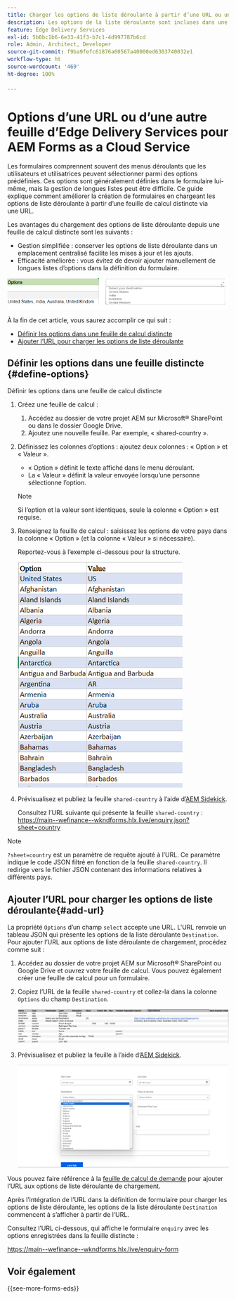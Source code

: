 ```yaml
---
title: Charger les options de liste déroulante à partir d’une URL ou une autre feuille d’Edge Delivery Services pour AEM Forms as a Cloud Service
description: Les options de la liste déroulante sont incluses dans une feuille de calcul distincte, puis importées dans la feuille de calcul principale via l’URL fournie.
feature: Edge Delivery Services
exl-id: 5b0bc1b6-6e33-41f3-b7c1-4d997787b6cd
role: Admin, Architect, Developer
source-git-commit: f9ba9fefc61876a60567a40000ed6303740032e1
workflow-type: ht
source-wordcount: '469'
ht-degree: 100%

---
```



# Options d’une URL ou d’une autre feuille d’Edge Delivery Services pour AEM Forms as a Cloud Service

Les formulaires comprennent souvent des menus déroulants que les utilisateurs et utilisatrices peuvent sélectionner parmi des options prédéfinies. Ces options sont généralement définies dans le formulaire lui-même, mais la gestion de longues listes peut être difficile. Ce guide explique comment améliorer la création de formulaires en chargeant les options de liste déroulante à partir d’une feuille de calcul distincte via une URL.


Les avantages du chargement des options de liste déroulante depuis une feuille de calcul distincte sont les suivants :

* Gestion simplifiée : conserver les options de liste déroulante dans un emplacement centralisé facilite les mises à jour et les ajouts.
* Efficacité améliorée : vous évitez de devoir ajouter manuellement de longues listes d’options dans la définition du formulaire.




![Options de liste déroulante](/help/forms/assets/drop-down-options.png)


À la fin de cet article, vous saurez accomplir ce qui suit :

* [Définir les options dans une feuille de calcul distincte](#define-options)
* [Ajouter l’URL pour charger les options de liste déroulante](#add-url)

## Définir les options dans une feuille distincte {#define-options}

Définir les options dans une feuille de calcul distincte

1. Créez une feuille de calcul :
   1. Accédez au dossier de votre projet AEM sur Microsoft® SharePoint ou dans le dossier Google Drive.
   1. Ajoutez une nouvelle feuille. Par exemple, « shared-country ».
1. Définissez les colonnes d’options :
ajoutez deux colonnes : « Option » et « Valeur ».
   * « Option » définit le texte affiché dans le menu déroulant.
   * La « Valeur » définit la valeur envoyée lorsqu’une personne sélectionne l’option.

   >[!NOTE]
   >
   >Si l’option et la valeur sont identiques, seule la colonne « Option » est requise.

1. Renseignez la feuille de calcul :
saisissez les options de votre pays dans la colonne « Option » (et la colonne « Valeur » si nécessaire).

   Reportez-vous à l’exemple ci-dessous pour la structure.

   ![Liste déroulante de pays](/help/forms/assets/drop-down-country-options.png)

1. Prévisualisez et publiez la feuille `shared-country` à l’aide d’[AEM Sidekick](https://www.aem.live/developer/tutorial#preview-and-publish-your-content).

   Consultez l’URL suivante qui présente la feuille `shared-country` : https://main--wefinance--wkndforms.hlx.live/enquiry.json?sheet=country

>[!NOTE]
>
> `?sheet=country` est un paramètre de requête ajouté à l’URL. Ce paramètre indique le code JSON filtré en fonction de la feuille `shared-country`. Il redirige vers le fichier JSON contenant des informations relatives à différents pays.

## Ajouter l’URL pour charger les options de liste déroulante{#add-url}

La propriété `Options` d’un champ `select` accepte une URL. L’URL renvoie un tableau JSON qui présente les options de la liste déroulante `Destination`. Pour ajouter l’URL aux options de liste déroulante de chargement, procédez comme suit :

1. Accédez au dossier de votre projet AEM sur Microsoft® SharePoint ou Google Drive et ouvrez votre feuille de calcul. Vous pouvez également créer une feuille de calcul pour un formulaire.
1. Copiez l’URL de la feuille `shared-country` et collez-la dans la colonne `Options` du champ `Destination`.

   ![Feuille de calcul de demande](/help/forms/assets/drop-down-enquiry.png)

1. Prévisualisez et publiez la feuille à l’aide d’[AEM Sidekick](https://www.aem.live/developer/tutorial#preview-and-publish-your-content).


   ![Liste déroulante de pays](/help/forms/assets/load-dropdown-options-form.png)

Vous pouvez faire référence à la [feuille de calcul de demande](/help/forms/assets/enquiry-options.xlsx) pour ajouter l’URL aux options de liste déroulante de chargement.

Après l’intégration de l’URL dans la définition de formulaire pour charger les options de liste déroulante, les options de la liste déroulante `Destination` commencent à s’afficher à partir de l’URL.

Consultez l’URL ci-dessous, qui affiche le formulaire `enquiry` avec les options enregistrées dans la feuille distincte :

https://main--wefinance--wkndforms.hlx.live/enquiry-form

## Voir également

{{see-more-forms-eds}}


